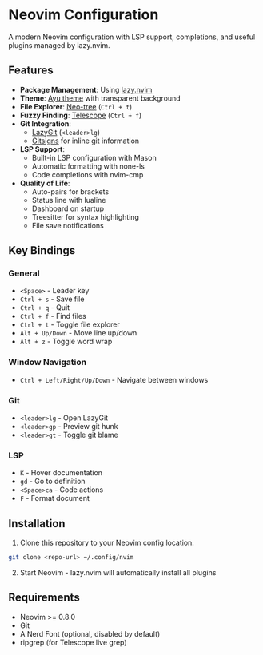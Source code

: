 # Neovim Configuration

A modern Neovim configuration with LSP support, completions, and useful plugins managed by lazy.nvim.

## Features

- **Package Management**: Using [lazy.nvim](https://github.com/folke/lazy.nvim)
- **Theme**: [Ayu theme](src/plugins/ayu.lua) with transparent background
- **File Explorer**: [Neo-tree](src/plugins/neo-tree.lua) (`Ctrl + t`)
- **Fuzzy Finding**: [Telescope](src/plugins/telescope.lua) (`Ctrl + f`)
- **Git Integration**:
  - [LazyGit](src/plugins/lazygit.lua) (`<leader>lg`)
  - [Gitsigns](src/plugins/git-config.lua) for inline git information
- **LSP Support**:
  - Built-in LSP configuration with Mason
  - Automatic formatting with none-ls
  - Code completions with nvim-cmp
- **Quality of Life**:
  - Auto-pairs for brackets
  - Status line with lualine
  - Dashboard on startup
  - Treesitter for syntax highlighting
  - File save notifications

## Key Bindings

### General

- `<Space>` - Leader key
- `Ctrl + s` - Save file
- `Ctrl + q` - Quit
- `Ctrl + f` - Find files
- `Ctrl + t` - Toggle file explorer
- `Alt + Up/Down` - Move line up/down
- `Alt + z` - Toggle word wrap

### Window Navigation

- `Ctrl + Left/Right/Up/Down` - Navigate between windows

### Git

- `<leader>lg` - Open LazyGit
- `<leader>gp` - Preview git hunk
- `<leader>gt` - Toggle git blame

### LSP

- `K` - Hover documentation
- `gd` - Go to definition
- `<Space>ca` - Code actions
- `F` - Format document

## Installation

1. Clone this repository to your Neovim config location:

```bash
git clone <repo-url> ~/.config/nvim
```

2. Start Neovim - lazy.nvim will automatically install all plugins

## Requirements

- Neovim >= 0.8.0
- Git
- A Nerd Font (optional, disabled by default)
- ripgrep (for Telescope live grep)

```

```
